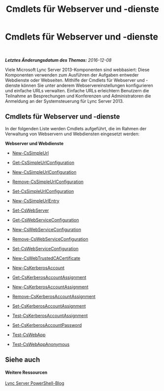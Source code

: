 ﻿---
title: Cmdlets für Webserver und -dienste
TOCTitle: Cmdlets für Webserver und -dienste
ms:assetid: 07ce7fd4-4068-4957-9cb9-fd121b43858c
ms:mtpsurl: https://technet.microsoft.com/de-de/library/Gg415631(v=OCS.15)
ms:contentKeyID: 49293084
ms.date: 12/10/2016
mtps_version: v=OCS.15
ms.translationtype: HT
---

# Cmdlets für Webserver und -dienste

 

_**Letztes Änderungsdatum des Themas:** 2016-12-08_

Viele Microsoft Lync Server 2013-Komponenten sind webbasiert: Diese Komponenten verwenden zum Ausführen der Aufgaben entweder Webdienste oder Webseiten. Mithilfe der Cmdlets für Webserver und -dienste können Sie unter anderem Webservereinstellungen konfigurieren und einfache URLs verwalten. Einfache URLs erleichtern Benutzern die Teilnahme an Besprechungen und Konferenzen und Administratoren die Anmeldung an der Systemsteuerung für Lync Server 2013.

## Cmdlets für Webserver und -dienste

In der folgenden Liste werden Cmdlets aufgeführt, die im Rahmen der Verwaltung von Webservern und Webdiensten eingesetzt werden:

**Webserver und Webdienste**

  -   
    [New-CsSimpleUrl](new-cssimpleurl.md)

  -   
    [Get-CsSimpleUrlConfiguration](get-cssimpleurlconfiguration.md)

  -   
    [New-CsSimpleUrlConfiguration](new-cssimpleurlconfiguration.md)

  -   
    [Remove-CsSimpleUrlConfiguration](remove-cssimpleurlconfiguration.md)

  -   
    [Set-CsSimpleUrlConfiguration](set-cssimpleurlconfiguration.md)

  -   
    [New-CsSimpleUrlEntry](new-cssimpleurlentry.md)

  -   
    [Set-CsWebServer](set-cswebserver.md)

  -   
    [Get-CsWebServiceConfiguration](get-cswebserviceconfiguration.md)

  -   
    [New-CsWebServiceConfiguration](new-cswebserviceconfiguration.md)

  -   
    [Remove-CsWebServiceConfiguration](remove-cswebserviceconfiguration.md)

  -   
    [Set-CsWebServiceConfiguration](set-cswebserviceconfiguration.md)

  -   
    [New-CsWebTrustedCACertificate](new-cswebtrustedcacertificate.md)

  -   
    [New-CsKerberosAccount](new-cskerberosaccount.md)

  -   
    [Get-CsKerberosAccountAssignment](get-cskerberosaccountassignment.md)

  -   
    [New-CsKerberosAccountAssignment](new-cskerberosaccountassignment.md)

  -   
    [Remove-CsKerberosAccountAssignment](remove-cskerberosaccountassignment.md)

  -   
    [Set-CsKerberosAccountAssignment](set-cskerberosaccountassignment.md)

  -   
    [Test-CsKerberosAccountAssignment](test-cskerberosaccountassignment.md)

  -   
    [Set-CsKerberosAccountPassword](set-cskerberosaccountpassword.md)

  - [Test-CsWebApp](test-cswebapp.md)

  - [Test-CsWebAppAnonymous](test-cswebappanonymous.md)

## Siehe auch

#### Weitere Ressourcen

[Lync Server PowerShell-Blog](http://go.microsoft.com/fwlink/?linkid=203150%26clcid=0x407)

